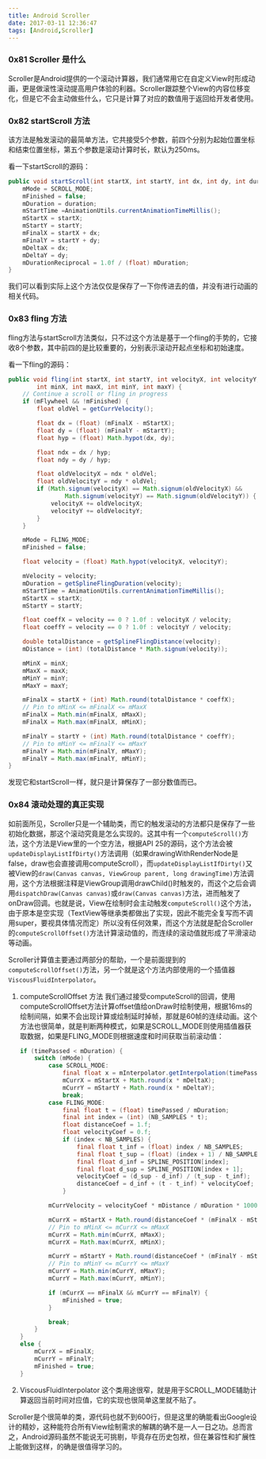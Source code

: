 ```yaml
---
title: Android Scroller
date: 2017-03-11 12:36:47
tags: [Android,Scroller]
---
```


### 0x81 Scroller 是什么

Scroller是Android提供的一个滚动计算器，我们通常用它在自定义View时形成动画，更是做滚性滚动提高用户体验的利器。Scroller跟踪整个View的内容位移变化，但是它不会主动做些什么，它只是计算了对应的数值用于返回给开发者使用。

### 0x82 startScroll 方法

该方法是触发滚动的最简单方法，它共接受5个参数，前四个分别为起始位置坐标和结束位置坐标，第五个参数是滚动计算时长，默认为250ms。

看一下startScroll的源码：

```Java
public void startScroll(int startX, int startY, int dx, int dy, int duration) {
    mMode = SCROLL_MODE;
    mFinished = false;
    mDuration = duration;
    mStartTime =AnimationUtils.currentAnimationTimeMillis();
    mStartX = startX;
    mStartY = startY;
    mFinalX = startX + dx;
    mFinalY = startY + dy;
    mDeltaX = dx;
    mDeltaY = dy;
    mDurationReciprocal = 1.0f / (float) mDuration;
}
```

我们可以看到实际上这个方法仅仅是保存了一下你传进去的值，并没有进行动画的相关代码。

<!--more-->

### 0x83 fling 方法

fling方法与startScroll方法类似，只不过这个方法是基于一个fling的手势的，它接收8个参数，其中前四的是比较重要的，分别表示滚动开起点坐标和初始速度。

看一下fling的源码：

```Java
public void fling(int startX, int startY, int velocityX, int velocityY,
        int minX, int maxX, int minY, int maxY) {
    // Continue a scroll or fling in progress
    if (mFlywheel && !mFinished) {
        float oldVel = getCurrVelocity();

        float dx = (float) (mFinalX - mStartX);
        float dy = (float) (mFinalY - mStartY);
        float hyp = (float) Math.hypot(dx, dy);

        float ndx = dx / hyp;
        float ndy = dy / hyp;

        float oldVelocityX = ndx * oldVel;
        float oldVelocityY = ndy * oldVel;
        if (Math.signum(velocityX) == Math.signum(oldVelocityX) &&
                Math.signum(velocityY) == Math.signum(oldVelocityY)) {
            velocityX += oldVelocityX;
            velocityY += oldVelocityY;
        }
    }

    mMode = FLING_MODE;
    mFinished = false;

    float velocity = (float) Math.hypot(velocityX, velocityY);

    mVelocity = velocity;
    mDuration = getSplineFlingDuration(velocity);
    mStartTime = AnimationUtils.currentAnimationTimeMillis();
    mStartX = startX;
    mStartY = startY;

    float coeffX = velocity == 0 ? 1.0f : velocityX / velocity;
    float coeffY = velocity == 0 ? 1.0f : velocityY / velocity;

    double totalDistance = getSplineFlingDistance(velocity);
    mDistance = (int) (totalDistance * Math.signum(velocity));

    mMinX = minX;
    mMaxX = maxX;
    mMinY = minY;
    mMaxY = maxY;

    mFinalX = startX + (int) Math.round(totalDistance * coeffX);
    // Pin to mMinX <= mFinalX <= mMaxX
    mFinalX = Math.min(mFinalX, mMaxX);
    mFinalX = Math.max(mFinalX, mMinX);

    mFinalY = startY + (int) Math.round(totalDistance * coeffY);
    // Pin to mMinY <= mFinalY <= mMaxY
    mFinalY = Math.min(mFinalY, mMaxY);
    mFinalY = Math.max(mFinalY, mMinY);
}
```

发现它和startScroll一样，就只是计算保存了一部分数值而已。

### 0x84 滚动处理的真正实现

如前面所见，Scroller只是一个辅助类，而它的触发滚动的方法都只是保存了一些初始化数据，那这个滚动究竟是怎么实现的。这其中有一个`computeScroll()`方法，这个方法是View里的一个空方法，根据API 25的源码，这个方法会被`updateDisplayListIfDirty()`方法调用（如果drawingWithRenderNode是false，draw也会直接调用computeScroll），而`updateDisplayListIfDirty()`又被View的`draw(Canvas canvas, ViewGroup parent, long drawingTime)`方法调用，这个方法根据注释是ViewGroup调用drawChild()时触发的，而这个之后会调用`dispatchDraw(Canvas canvas)`或`draw(Canvas canvas)`方法，进而触发了onDraw回调。也就是说，View在绘制时会主动触发`computeScroll()`这个方法，由于原本是空实现（TextView等继承类都做出了实现，因此不能完全复写而不调用super，要视具体情况而定）所以没有任何效果，而这个方法就是配合Scroller的`computeScrollOffset()`方法计算滚动值的，而连续的滚动值就形成了平滑滚动等动画。

Scroller计算值主要通过两部分的帮助，一个是前面提到的`computeScrollOffset()`方法，另一个就是这个方法内部使用的一个插值器`ViscousFluidInterpolator`。

1. computeScrollOffset 方法
    我们通过接受computeScroll的回调，使用computeScrollOffset方法计算offset值给onDraw时绘制使用，根据16ms的绘制间隔，如果不会出现计算或绘制延时掉帧，那就是60帧的连续动画。这个方法也很简单，就是判断两种模式，如果是SCROLL_MODE则使用插值器获取数据，如果是FLING_MODE则根据速度和时间获取当前滚动值：
    ```Java
    if (timePassed < mDuration) {
        switch (mMode) {
            case SCROLL_MODE:
                final float x = mInterpolator.getInterpolation(timePassed * mDurationReciprocal);
                mCurrX = mStartX + Math.round(x * mDeltaX);
                mCurrY = mStartY + Math.round(x * mDeltaY);
                break;
            case FLING_MODE:
                final float t = (float) timePassed / mDuration;
                final int index = (int) (NB_SAMPLES * t);
                float distanceCoef = 1.f;
                float velocityCoef = 0.f;
                if (index < NB_SAMPLES) {
                    final float t_inf = (float) index / NB_SAMPLES;
                    final float t_sup = (float) (index + 1) / NB_SAMPLES;
                    final float d_inf = SPLINE_POSITION[index];
                    final float d_sup = SPLINE_POSITION[index + 1];
                    velocityCoef = (d_sup - d_inf) / (t_sup - t_inf);
                    distanceCoef = d_inf + (t - t_inf) * velocityCoef;
                }

            mCurrVelocity = velocityCoef * mDistance / mDuration * 1000.0f;

            mCurrX = mStartX + Math.round(distanceCoef * (mFinalX - mStartX));
            // Pin to mMinX <= mCurrX <= mMaxX
            mCurrX = Math.min(mCurrX, mMaxX);
            mCurrX = Math.max(mCurrX, mMinX);

            mCurrY = mStartY + Math.round(distanceCoef * (mFinalY - mStartY));
            // Pin to mMinY <= mCurrY <= mMaxY
            mCurrY = Math.min(mCurrY, mMaxY);
            mCurrY = Math.max(mCurrY, mMinY);

            if (mCurrX == mFinalX && mCurrY == mFinalY) {
                mFinished = true;
            }

            break;
        }
    }
    else {
        mCurrX = mFinalX;
        mCurrY = mFinalY;
        mFinished = true;
    }
    ```

1. ViscousFluidInterpolator
    这个类用途很窄，就是用于SCROLL_MODE辅助计算返回当前时间对应值，它的实现也很简单这里就不贴了。

Scroller是个很简单的类，源代码也就不到600行，但是这里的确能看出Google设计的精妙，这种能符合所有View绘制需求的解耦的确不是一人一日之功。总而言之，Android源码虽然不能说无可挑剔，毕竟存在历史包袱，但在兼容性和扩展性上能做到这样，的确是很值得学习的。
